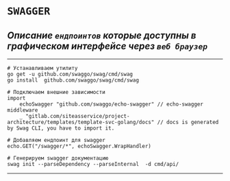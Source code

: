 
#  **`SWAGGER`**

## ***Описание `ендпоинтов` которые доступны в графическом интерфейсе через `веб браузер`***

---

```
# Устанавливаем утилиту
go get -u github.com/swaggo/swag/cmd/swag
go install  github.com/swaggo/swag/cmd/swag

# Подключаем внешние зависимости
import
	echoSwagger "github.com/swaggo/echo-swagger" // echo-swagger middleware
	_ "gitlab.com/siteasservice/project-architecture/templates/template-svc-golang/docs" // docs is generated by Swag CLI, you have to import it.

# Добавляем ендпоинт для swagger
echo.GET("/swagger/*", echoSwagger.WrapHandler)

# Генерируем swagger документацию
swag init --parseDependency --parseInternal  -d cmd/api/
```

---